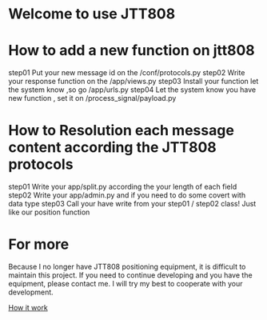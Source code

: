 # Welcome to use JTT808

How to add a new function on jtt808
====================

step01
Put your new message id on the /conf/protocols.py
step02
Write your response function on the /app/views.py
step03
Install your function let the system know ,so go /app/urls.py
step04
Let the system know you have new function , set it on /process_signal/payload.py

How to Resolution each message content according the JTT808 protocols
====================
step01
Write your app/split.py according the your length of each field
step02
Write your app/admin.py and if you need to do some covert with data type
step03
Call your have write from your step01 / step02 class! Just like our position function

For more
===================

Because I no longer have JTT808 positioning equipment, it is difficult to maintain this project. If you need to continue developing and you have the equipment, please contact me. I will try my best to cooperate with your development.

[How it work](http://blog.csdn.net/u011767611/article/details/50497709)
